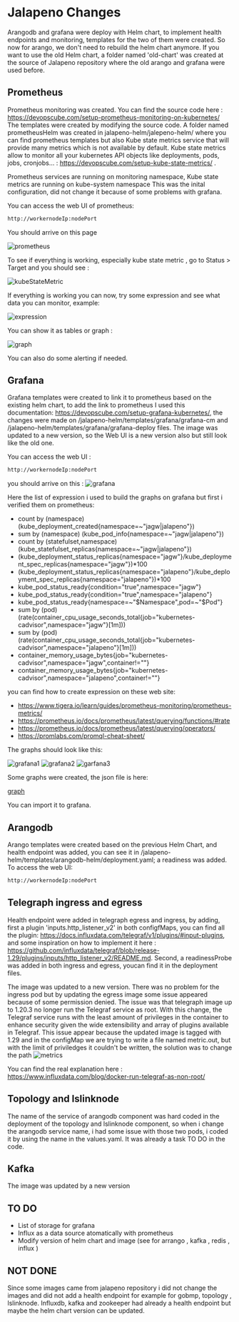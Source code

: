 # Jalapeno Changes 

Arangodb and grafana were deploy with Helm chart, to implement health endpoints and monitoring, templates for the two of them were created. So now for arango, we don't need to rebuild the helm chart anymore. If you want to use the old Helm chart, a folder named 'old-chart' was created at the source of Jalapeno repository where the old arango and grafana were used before.

## Prometheus 

Prometheus monitoring was created. You can find the source code here :  https://devopscube.com/setup-prometheus-monitoring-on-kubernetes/
The templates were created by modifying the source code. 
A folder named prometheusHelm was created in  jalapeno-helm/jalepeno-helm/ where you can find prometheus templates but also Kube state metrics service that will provide many metrics which is not available by default.  Kube state metrics allow to monitor all your kubernetes API objects like deployments, pods, jobs, cronjobs... : https://devopscube.com/setup-kube-state-metrics/ . 

Prometheus services are running on monitoring namespace, 
Kube state metrics are running on kube-system namespace 
This was the inital configuration, did not change it because of some problems with grafana. 

You can access the web UI of prometheus: 

```bash
http://workernodeIp:nodePort
```

You should arrive on this page 

![prometheus](screenshots/image.png)

To see if everything is working, especially kube state metric , go to Status > Target and you should see :

![kubeStateMetric](screenshots/image-1.png)

If everything is working you can now, try some expression and see what data you can monitor, example: 

![expression](screenshots/image-2.png)

You can show it as tables or graph :

![graph](screenshots/image-5.png)

You can also do some alerting if needed. 


## Grafana 

Grafana templates were created to link it to prometheus based on the existing helm chart, to add the link to prometheus I used this documentation: https://devopscube.com/setup-grafana-kubernetes/, the changes were made on /jalapeno-helm/templates/grafana/grafana-cm and /jalapeno-helm/templates/grafana/grafana-deploy files.
The image was updated to a new version, so the Web UI is a new version also but still look like the old one. 

You can access the web UI : 

```bash
http://workernodeIp:nodePort
```
you should arrive on this : 
![grafana](screenshots/image-4.png)

Here the list of expression i used to build the graphs on grafana but first i verified them on prometheus: 

- count by (namespace) (kube_deployment_created{namespace=~"jagw|jalapeno"})
- sum by (namespace) (kube_pod_info{namespace=~"jagw|jalapeno"})
- count by (statefulset,namespace) (kube_statefulset_replicas{namespace=~"jagw|jalapeno"})
- (kube_deployment_status_replicas{namespace="jagw"}/kube_deployment_spec_replicas{namespace="jagw"})*100
- (kube_deployment_status_replicas{namespace="jalapeno"}/kube_deployment_spec_replicas{namespace="jalapeno"})*100
- kube_pod_status_ready{condition="true",namespace="jagw"}
- kube_pod_status_ready{condition="true",namespace="jalapeno"}
- kube_pod_status_ready{namespace=~"$Namespace",pod=~"$Pod"}
- sum by (pod) (rate(container_cpu_usage_seconds_total{job="kubernetes-cadvisor",namespace="jagw"}[1m]))
- sum by (pod) (rate(container_cpu_usage_seconds_total{job="kubernetes-cadvisor",namespace="jalapeno"}[1m]))
- container_memory_usage_bytes{job="kubernetes-cadvisor",namespace="jagw",container!=""}
- container_memory_usage_bytes{job="kubernetes-cadvisor",namespace="jalapeno",container!=""}

you can find how to create expression on these web site: 
- https://www.tigera.io/learn/guides/prometheus-monitoring/prometheus-metrics/
- https://prometheus.io/docs/prometheus/latest/querying/functions/#rate 
- https://prometheus.io/docs/prometheus/latest/querying/operators/
- https://promlabs.com/promql-cheat-sheet/ 

The graphs should look like this: 

![grafana1](screenshots/image-6.png)
![grafana2](screenshots/image-7.png)
![garfana3](screenshots/image-8.png)

Some graphs were created, the json file is here: 

[graph](<graph/Jalapeno Health Overview-1707213968809.json>)

You can import it to grafana.

## Arangodb

Arango templates were created based on the previous Helm Chart, and health endpoint was added, you can see it in /jalapeno-helm/templates/arangodb-helm/deployment.yaml; a readiness was added. 
To access the web UI: 

```bash
http://workernodeIp:nodePort
```

## Telegraph ingress and egress 

Health endpoint were added in telegraph egress and ingress, by adding, first a plugin 'inputs.http_listener_v2' in both configfMaps, you can find all the plugin: https://docs.influxdata.com/telegraf/v1/plugins/#input-plugins, and some inspiration on how to implement it here : https://github.com/influxdata/telegraf/blob/release-1.29/plugins/inputs/http_listener_v2/README.md. Second, a readinessProbe was added in both ingress and egress, youcan find it in the deployment files.

The image was updated to a new version. There was no problem for the ingress pod but by updating the egress image some issue appeared because of some permission denied. 
The issue was that telegraph image up to 1.20.3 no longer run the Telegraf service as root. With this change, the Telegraf service runs with the least amount of privileges in the container to enhance security given the wide extensibility and array of plugins available in Telegraf.
This issue appear because the updated image is tagged with 1.29 and in the configMap we are trying to write a file named metric.out, but with the limit of priviledges it couldn't be written, the solution was to change the path 
![metrics](image-3.png)

You can find the real explanation here : https://www.influxdata.com/blog/docker-run-telegraf-as-non-root/ 

## Topology and lslinknode

The name of the service of arangodb component was hard coded in the deployment of the topology and lslinknode component, so when i change the arangodb service name, i had some issue with those two pods, i coded it by using the name in the values.yaml. It was already a task TO DO in the code. 

## Kafka 

The image was updated by a new version 


## TO DO 

- List of storage for grafana 
- Influx as a data source atomatically with prometheus 
- Modify version of helm chart and image (see for arrango , kafka , redis , influx )

## NOT DONE 

Since some images came from jalapeno repository i did not change the images and did not add a health endpoint for example for gobmp, topology , lslinknode.
Influxdb, kafka and zookeeper had already a health endpoint but maybe the helm chart version can be updated.

